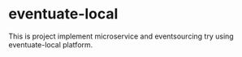 # eventuate-local
This is project implement microservice and eventsourcing try using eventuate-local platform.
